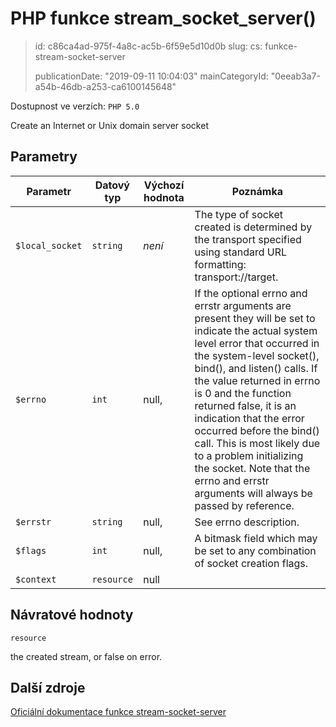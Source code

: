 PHP funkce stream_socket_server()
=================================

> id: c86ca4ad-975f-4a8c-ac5b-6f59e5d10d0b
> slug:
> 	cs: funkce-stream-socket-server
>
> publicationDate: "2019-09-11 10:04:03"
> mainCategoryId: "0eeab3a7-a54b-46db-a253-ca6100145648"

Dostupnost ve verzích: `PHP 5.0`

Create an Internet or Unix domain server socket


Parametry
--------------

| Parametr | Datový typ | Výchozí hodnota | Poznámka |
|-----|-----|-----|-----|
| `$local_socket` | `string` | *není* | The type of socket created is determined by the transport specified using standard URL formatting: transport://target. |
| `$errno` | `int` | null, | If the optional errno and errstr arguments are present they will be set to indicate the actual system level error that occurred in the system-level socket(), bind(), and listen() calls. If the value returned in errno is 0 and the function returned false, it is an indication that the error occurred before the bind() call. This is most likely due to a problem initializing the socket. Note that the errno and errstr arguments will always be passed by reference. |
| `$errstr` | `string` | null, | See errno description. |
| `$flags` | `int` | null, | A bitmask field which may be set to any combination of socket creation flags. |
| `$context` | `resource` | null |  |


Návratové hodnoty
----------------

`resource`

the created stream, or false on error.

Další zdroje
------------

[Oficiální dokumentace funkce stream-socket-server](https://www.php.net/manual/en/function.stream-socket-server.php)
